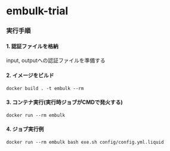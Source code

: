 # embulk-trial

### 実行手順

#### 1. 認証ファイルを格納
input, outputへの認証ファイルを準備する
#### 2. イメージをビルド
`docker build . -t embulk --rm`

#### 3. コンテナ実行(実行時ジョブがCMDで発火する)
`docker run --rm embulk`

#### 4. ジョブ実行例
`docker run --rm embulk bash exe.sh config/config.yml.liquid`